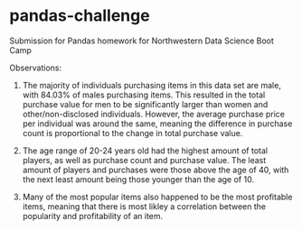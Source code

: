# pandas-challenge
Submission for Pandas homework for Northwestern Data Science Boot Camp

Observations:

1. The majority of individuals purchasing items in this data set are male, with 84.03% of males purchasing items. This resulted in the total purchase value for men to be significantly larger than women and other/non-disclosed individuals. However, the average purchase price per individual was around the same, meaning the difference in purchase count is proportional to the change in total purchase value.

2. The age range of 20-24 years old had the highest amount of total players, as well as purchase count and purchase value. The least amount of players and purchases were those above the age of 40, with the next least amount being those younger than the age of 10.

3. Many of the most popular items also happened to be the most profitable items, meaning that there is most likley a correlation between the popularity and profitability of an item.
